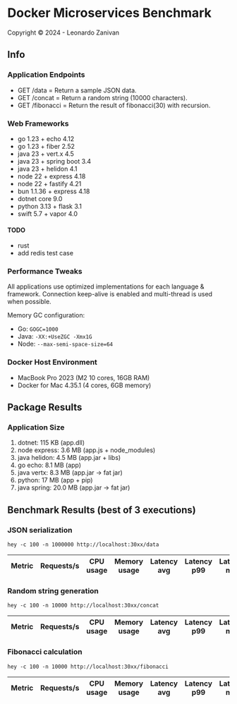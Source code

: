 # Docker Microservices Benchmark

Copyright © 2024 - Leonardo Zanivan

## Info

### Application Endpoints

- GET /data       = Return a sample JSON data.
- GET /concat     = Return a random string (10000 characters).
- GET /fibonacci  = Return the result of fibonacci(30) with recursion.

### Web Frameworks

- go 1.23 + echo 4.12
- go 1.23 + fiber 2.52
- java 23 + vert.x 4.5
- java 23 + spring boot 3.4
- java 23 + helidon 4.1
- node 22 + express 4.18
- node 22 + fastify 4.21
- bun 1.1.36 + express 4.18
- dotnet core 9.0
- python 3.13 + flask 3.1
- swift 5.7 + vapor 4.0

#### TODO
- rust
- add redis test case

### Performance Tweaks

All applications use optimized implementations for each language & framework.
Connection keep-alive is enabled and multi-thread is used when possible.

Memory GC configuration:
- Go: `GOGC=1000`
- Java: `-XX:+UseZGC -Xmx1G`
- Node: `--max-semi-space-size=64`

### Docker Host Environment

- MacBook Pro 2023 (M2 10 cores, 16GB RAM)
- Docker for Mac 4.35.1 (4 cores, 6GB memory)

## Package Results

### Application Size

1. dotnet: 115 KB (app.dll)
2. node express: 3.6 MB (app.js + node_modules)
3. java helidon: 4.5 MB (app.jar + libs)
4. go echo: 8.1 MB (app)
5. java vertx: 8.3 MB (app.jar -> fat jar)
6. python: 17 MB (app + pip)
7. java spring: 20.0 MB (app.jar -> fat jar)

## Benchmark Results (best of 3 executions)

### JSON serialization

``hey -c 100 -n 1000000 http://localhost:30xx/data``

| Metric        | Requests/s | CPU usage | Memory usage | Latency avg | Latency p99 | Latency max | Total time |
|---------------|------------|-----------|--------------|-------------|-------------|-------------|------------|

### Random string generation

``hey -c 100 -n 10000 http://localhost:30xx/concat``

| Metric        | Requests/s | CPU usage | Memory usage | Latency avg | Latency p99 | Latency max | Total time |
|---------------|------------|-----------|--------------|-------------|-------------|-------------|------------|

### Fibonacci calculation

``hey -c 100 -n 10000 http://localhost:30xx/fibonacci``

| Metric        | Requests/s | CPU usage | Memory usage | Latency avg | Latency p99 | Latency max | Total time |
|---------------|------------|-----------|--------------|-------------|-------------|-------------|------------|
